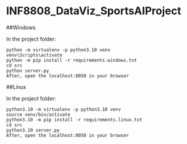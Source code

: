 # INF8808_DataViz_SportsAIProject

##Windows

In the project folder:

    python -m virtualenv -p python3.10 venv
    venv\Scripts\activate
    python -m pip install -r requirements.windows.txt
    cd src
    python server.py
    After, open the localhost:8050 in your browser

##Linux

In the project folder:

    python3.10 -m virtualenv -p python3.10 venv
    source venv/bin/activate
    python3.10 -m pip install -r requirements.linux.txt
    cd src
    python3.10 server.py
    After, open the localhost:8050 in your browser
